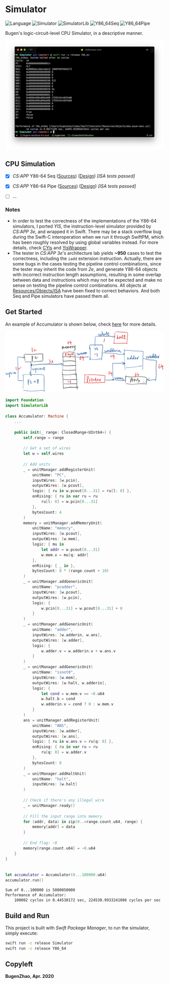 # Simulator

![Language](https://img.shields.io/badge/Language-Swift%205.2-orange.svg)
![Simulator](https://github.com/BugenZhao/Simulator/workflows/Simulator/badge.svg)
![SimulatorLib](https://github.com/BugenZhao/Simulator/workflows/SimulatorLib/badge.svg)
![Y86_64Seq](https://github.com/BugenZhao/Simulator/workflows/Y86_64Seq/badge.svg)
![Y86_64Pipe](https://github.com/BugenZhao/Simulator/workflows/Y86_64Pipe/badge.svg)

Bugen's logic-circuit-level CPU Simulator, in a descriptive manner.

  ![Y86_64Seq](Resources/Y86_64Seq.png)

## CPU Simulation

- [x] *CS:APP* Y86-64 Seq ([Sources](Sources/Y86_64SeqLib)) ([Design](Resources/Y86_64SeqDesign.pdf)) *[ISA tests passed]*

- [x] *CS:APP* Y86-64 Pipe ([Sources](Sources/Y86_64PipeLib)) ([Design](Resources/Y86_64PipeDesign.pdf)) *[ISA tests passed]*

- [ ] ...

### Notes

- In order to test the correctness of the implementations of the Y86-64 simulators, I ported *YIS*, the instruction-level simulator provided by *CS:APP 3e*, and wrapped it in Swift. There may be a stack overflow bug during the Swift-C interoperation when we run it through SwiftPM, which has been roughly resolved by using global variables instead. For more details, check [CYis](Sources/CYis) and [YisWrapper](Sources/YisWrapper).
- The tester in *CS:APP 3e*'s architecture lab yields **~950** cases to test the correctness, including the `iadd` extension instruction. Actually, there are some bugs in the cases testing the pipeline control combinations, since the tester may inherit the code from *2e*, and generate Y86-64 objects with incorrect instruction length assumptions, resulting in some overlap between data and instructions which may not be expected and make no sense on testing the pipeline control combinations. 
All objects at [Resources/Objects/ISA](Resources/Objects/ISA) have been fixed to correct behaviors. And both Seq and Pipe simulators have passed them all.

  

## Get Started
An example of Accumulator is shown below, check [here](Sources/Simulator/Examples/Accumulator.swift) for more details.

![Accumulator Circuit](Resources/accumulator.png)



```swift
import Foundation
import SimulatorLib

class Accumulator: Machine {
    ...
    
    public init(_ range: ClosedRange<UInt64>) {
        self.range = range
        
        // Get a set of wires
        let w = self.wires

        // Add units
        _ = unitManager.addRegisterUnit(
            unitName: "PC",
            inputWires: [w.pcin],
            outputWires: [w.pcout],
            logic: { ru in w.pcout[0...31] = ru[l: 0] },
            onRising: { ru in var ru = ru
                ru[l: 0] = w.pcin[0...31]
            },
            bytesCount: 4
        )
        memory = unitManager.addMemoryUnit(
            unitName: "memory",
            inputWires: [w.pcout],
            outputWires: [w.mem],
            logic: { mu in
                let addr = w.pcout[0...31]
                w.mem.v = mu[q: addr]
            },
            onRising: { _ in },
            bytesCount: 8 * (range.count + 10)
        )
        _ = unitManager.addGenericUnit(
            unitName: "pcadder",
            inputWires: [w.pcout],
            outputWires: [w.pcin],
            logic: {
                w.pcin[0...31] = w.pcout[0...31] + 8
            }
        )
        _ = unitManager.addGenericUnit(
            unitName: "adder",
            inputWires: [w.adderin, w.ans],
            outputWires: [w.adder],
            logic: {
                w.adder.v = w.adderin.v + w.ans.v
            }
        )
        _ = unitManager.addGenericUnit(
            unitName: "isnot0",
            inputWires: [w.mem],
            outputWires: [w.halt, w.adderin],
            logic: {
                let cond = w.mem.v == ~0.u64
                w.halt.b = cond
                w.adderin.v = cond ? 0 : w.mem.v
            }
        )
        ans = unitManager.addRegisterUnit(
            unitName: "ANS",
            inputWires: [w.adder],
            outputWires: [w.ans],
            logic: { ru in w.ans.v = ru[q: 0] },
            onRising: { ru in var ru = ru
                ru[q: 0] = w.adder.v
            },
            bytesCount: 8
        )
        _ = unitManager.addHaltUnit(
            unitName: "halt",
            inputWires: [w.halt]
        )

        // Check if there's any illegal wire
        _ = unitManager.ready()

        // Fill the input range into memory
        for (addr, data) in zip(0..<range.count.u64, range) {
            memory[addr] = data
        }
        
        // End flag: ~0
        memory[range.count.u64] = ~0.u64
    }
}


let accumulator = Accumulator(0...100000.u64)
accumulator.run()
```

```
Sum of 0...100000 is 5000050000
Performance of Accumulator:
    100002 cycles in 0.44538172 sec, 224530.9933241086 cycles per sec
```


## Build and Run
This project is built with *Swift Package Manager*, to run the simulator, simply execute:

```bash
swift run -c release Simulator
swift run -c release Y86_64
```

## Copyleft

**BugenZhao, Apr. 2020**
